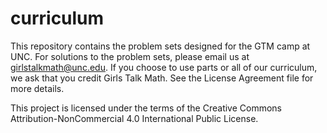 # curriculum
This repository contains the problem sets designed for the GTM camp at UNC. For solutions to the problem sets, please email us at girlstalkmath@unc.edu. If you choose to use parts or all of our curriculum, we ask that you credit Girls Talk Math. See the License Agreement file for more details. 

This project is licensed under the terms of the Creative Commons Attribution-NonCommercial 4.0 International Public License.
